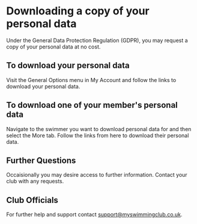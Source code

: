 # Downloading a copy of your personal data

Under the General Data Protection Regulation (GDPR), you may request a copy of your personal data at no cost.

## To download your personal data

Visit the General Options menu in My Account and follow the links to download your personal data.

## To download one of your member's personal data

Navigate to the swimmer you want to download personal data for and then select the More tab. Follow the links from here to download their personal data.

## Further Questions

Occaisionally you may desire access to further information. Contact your club with any requests.

## Club Officials

For further help and support contact support@myswimmingclub.co.uk.